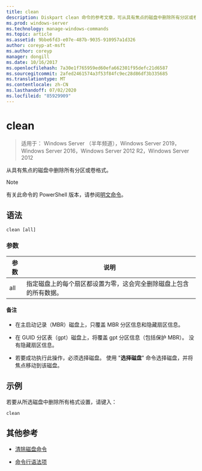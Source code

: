 ```yaml
---
title: clean
description: Diskpart clean 命令的参考文章，可从具有焦点的磁盘中删除所有分区或卷格式。
ms.prod: windows-server
ms.technology: manage-windows-commands
ms.topic: article
ms.assetid: 9bbe6fd3-e07e-487b-9035-910957a1d326
author: coreyp-at-msft
ms.author: coreyp
manager: dongill
ms.date: 10/16/2017
ms.openlocfilehash: 7a30e1f765959ed60efa662301f95defc21d6587
ms.sourcegitcommit: 2afed2461574a3f53f84fc9ec28d86df3b335685
ms.translationtype: MT
ms.contentlocale: zh-CN
ms.lasthandoff: 07/02/2020
ms.locfileid: "85929909"
---
```

# <a name="clean"></a>clean

> 适用于： Windows Server （半年频道），Windows Server 2019，Windows Server 2016，Windows Server 2012 R2，Windows Server 2012

从具有焦点的磁盘中删除所有分区或卷格式。

>[!NOTE]
> 有关此命令的 PowerShell 版本，请参阅[明文命令](https://docs.microsoft.com/powershell/module/storage/clear-disk)。

## <a name="syntax"></a>语法

```
clean [all]
```

### <a name="parameters"></a>参数

| 参数 | 说明 |
| --------- | ----------- |
| all | 指定磁盘上的每个扇区都设置为零，这会完全删除磁盘上包含的所有数据。 |

#### <a name="remarks"></a>备注

- 在主启动记录（MBR）磁盘上，只覆盖 MBR 分区信息和隐藏扇区信息。

- 在 GUID 分区表（gpt）磁盘上，将覆盖 gpt 分区信息（包括保护 MBR）。 没有隐藏扇区信息。

- 若要成功执行此操作，必须选择磁盘。 使用 "**选择磁盘**" 命令选择磁盘，并将焦点移动到该磁盘。

## <a name="examples"></a>示例

若要从所选磁盘中删除所有格式设置，请键入：

```
clean
```

## <a name="additional-references"></a>其他参考

- [清除磁盘命令](https://docs.microsoft.com/powershell/module/storage/clear-disk)

- [命令行语法项](command-line-syntax-key.md)
